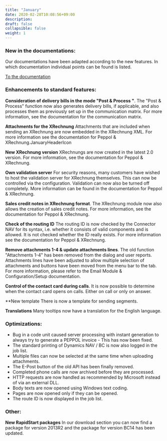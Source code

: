 ```yaml
---
title: "January"
date: 2020-02-28T10:08:56+09:00
description: 
draft: false
collapsible: false
weight: 1
---
```

### New in the documentations:

Our documentations have been adapted according to the new features. In which documentation individual points can be found is listed.

[To the documentation](/en-en/connectornav/)

### Enhancements to standard features:

**Consideration of delivery bills in the mode "Post & Process "**.
The "Post & Process" function now also generates delivery bills, if applicable, and also processes them as previously set up in the communication matrix. For more information, see the documentation for the communication matrix.

**Attachments for the XRechnung**
Attachments that are included when sending an XRechnung are now embedded in the XRechnung XML. For more information see the documentation for Peppol & XRechnung.JanuaryHeaderIcon

**New XRechnung version**
XRechnungs are now created in the latest 2.0 version. For more information, see the documentation for Peppol & XRechnung.

**Own validation server**
For security reasons, many customers have wished to host the validation server for XRechnung themselves. This can now be controlled via the configuration. Validation can now also be turned off completely. More information can be found in the documentation for Peppol & XRechnung.

**Sales credit notes in XRechnung format**.
The XRechnung module now also allows the creation of sales credit notes. For more information, see the documentation for Peppol & XRechnung.

**Check of the routing ID**
The routing ID is now checked by the Connector NAV for its syntax, i.e. whether it consists of valid components and is allowed. It is not checked whether the ID really exists. For more information see the documentation for Peppol & XRechnung.

**Remove attachments 1-4 & update attachments lines**.
The old function "Attachments 1-4" has been removed from the dialog and user reports. Attachments lines have been adjusted to allow multiple selection of attachments and buttons have been moved from the menu bar to the tab. For more information, please refer to the Email Module & Configuration/Setup documentation.

**Control of the contact card during calls**.
It is now possible to determine when the contact card opens on calls. Either on call or only on answer.

**New template
There is now a template for sending segments.

**Translations**
Many tooltips now have a translation for the English language.

### Optimizations:

- Bug in a code unit caused server processing with instant generation to always try to generate a PEPPOL invoice - This has now been fixed.
- The standard printing of Dynamics NAV / BC is now also logged in the job list.
- Multiple files can now be selected at the same time when uploading attachments.
- The E-Post button of the old API has been finally removed.
- Completed phone calls are now archived before they are processed.
- HTTP requests are now handled as recommended by Microsoft instead of via an external DLL.
- Body texts are now opened using Windows text coding.
- Pages are now opened only if they can be opened.
- The route ID is now displayed in the job list.

### Other:

**New RapidStart packages**
In our download section you can now find a package for version 2013R2 and the package for version BC14 has been updated.